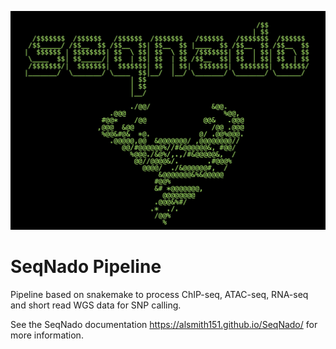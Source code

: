 
![SeqNado logo](https://raw.githubusercontent.com/alsmith151/SeqNado/master/seqnado_logo.jpeg)
# SeqNado Pipeline

Pipeline based on snakemake to process ChIP-seq, ATAC-seq, RNA-seq and short read WGS data for SNP calling.

See the SeqNado documentation https://alsmith151.github.io/SeqNado/ for more information. 
